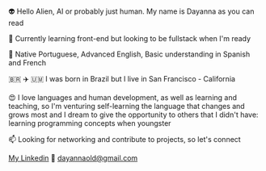 👽 Hello Alien, AI or probably just human. My name is Dayanna as you can read

🌱 Currently learning front-end but looking to be fullstack when I'm ready

💞️ Native Portuguese, Advanced English, Basic understanding in Spanish and French

🇧🇷 ✈️ 🇺🇲 I was born in Brazil but I live in San Francisco - California 

😍 I love languages and human development, as well as learning and teaching, so I'm venturing self-learning the language that changes and grows most and I dream to give the opportunity to others that I didn't have: learning programming concepts when youngster

📫 Looking for networking and contribute to projects, so let's connect

[My Linkedin](https://www.linkedin.com/in/dayanna-de-oliveira/) 📧  dayannaold@gmail.com
